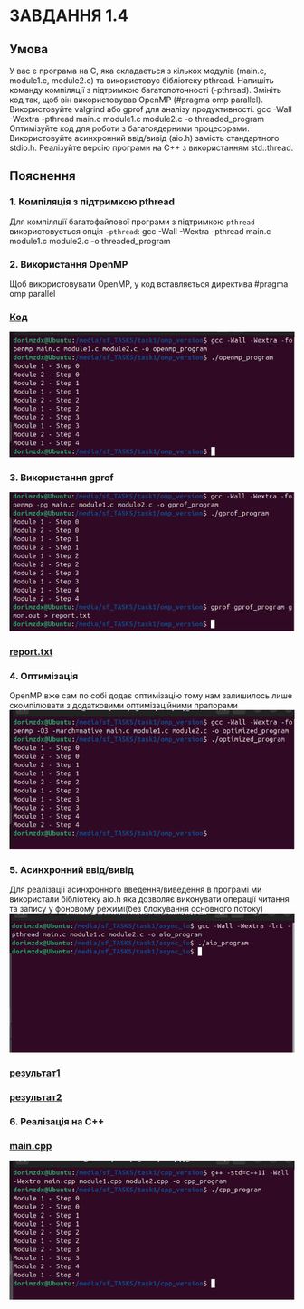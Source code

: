 # ЗАВДАННЯ 1.4 
## Умова 
У вас є програма на C, яка складається з кількох модулів (main.c, module1.c, module2.c) та використовує бібліотеку pthread.
Напишіть команду компіляції з підтримкою багатопоточності (-pthread).
Змініть код так, щоб він використовував OpenMP (#pragma omp parallel).
Використовуйте valgrind або gprof для аналізу продуктивності.
gcc -Wall -Wextra -pthread main.c module1.c module2.c -o threaded_program
Оптимізуйте код для роботи з багатоядерними процесорами.
Використовуйте асинхронний ввід/вивід (aio.h) замість стандартного stdio.h.
Реалізуйте версію програми на C++ з використанням std::thread.

## Пояснення 
### 1. Компіляція з підтримкою pthread
Для компіляції багатофайлової програми з підтримкою `pthread` використовується опція `-pthread`: gcc -Wall -Wextra -pthread main.c module1.c module2.c -o threaded_program

### 2. Використання OpenMP
Щоб використовувати OpenMP, у код вставляється директива #pragma omp parallel <br>
### [Код](task1/omp_version/main.c) <br>
![](task1/omp_version/Screenshot%20from%202025-04-09%2017-59-54.png)

### 3. Використання gprof
![Результат](task1/omp_version/Screenshot%20from%202025-04-09%2018-02-00.png)<br> 
### [report.txt](task1/omp_version/report.txt)

### 4. Оптимізація 
OpenMP вже сам по собі додає оптимізацію тому нам залишилось лише скомпілювати з додатковими оптимізаційними прапорами 
![Оптимізація](task1/omp_version/Screenshot%20from%202025-04-09%2018-03-33.png)

### 5. Асинхронний ввід/вивід
Для реалізації асинхронного введення/виведення в програмі ми використали бібліотеку aio.h 
яка дозволяє виконувати операції читання та запису у фоновому режимі(без блокування основного потоку) 
![Компіляція](task1/async_io/Screenshot%20from%202025-04-09%2018-09-43.png) <br>
### [результат1](task1/async_io/module1_output.txt)
### [результат2](task1/async_io/module2_output.txt)

### 6. Реалізація на C++
### [main.cpp](task1/cpp_version/main.cpp) <br>
![Результат](task1/cpp_version/Screenshot%20from%202025-04-09%2018-05-12.png)

